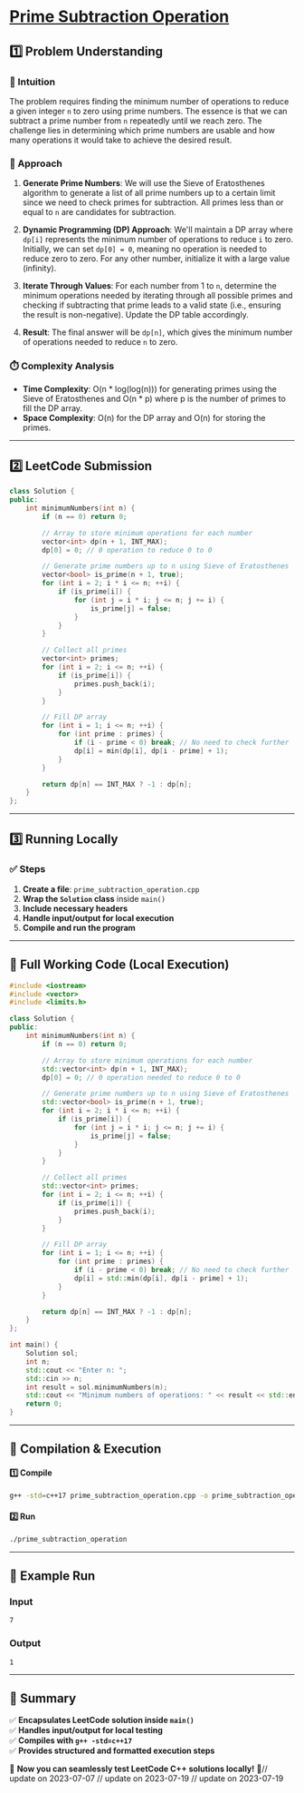 # **[Prime Subtraction Operation](https://leetcode.com/problems/prime-subtraction-operation/description/)**  

## **1️⃣ Problem Understanding**  
### **📌 Intuition**  
The problem requires finding the minimum number of operations to reduce a given integer `n` to zero using prime numbers. The essence is that we can subtract a prime number from `n` repeatedly until we reach zero. The challenge lies in determining which prime numbers are usable and how many operations it would take to achieve the desired result.

### **🚀 Approach**  
1. **Generate Prime Numbers**: We will use the Sieve of Eratosthenes algorithm to generate a list of all prime numbers up to a certain limit since we need to check primes for subtraction. All primes less than or equal to `n` are candidates for subtraction.
  
2. **Dynamic Programming (DP) Approach**: We'll maintain a DP array where `dp[i]` represents the minimum number of operations to reduce `i` to zero. Initially, we can set `dp[0] = 0`, meaning no operation is needed to reduce zero to zero. For any other number, initialize it with a large value (infinity).
  
3. **Iterate Through Values**: For each number from 1 to `n`, determine the minimum operations needed by iterating through all possible primes and checking if subtracting that prime leads to a valid state (i.e., ensuring the result is non-negative). Update the DP table accordingly.

4. **Result**: The final answer will be `dp[n]`, which gives the minimum number of operations needed to reduce `n` to zero.

### **⏱️ Complexity Analysis**  
- **Time Complexity**: O(n * log(log(n))) for generating primes using the Sieve of Eratosthenes and O(n * p) where p is the number of primes to fill the DP array.
- **Space Complexity**: O(n) for the DP array and O(n) for storing the primes.

---  

## **2️⃣ LeetCode Submission**  
```cpp
class Solution {
public:
    int minimumNumbers(int n) {
        if (n == 0) return 0;

        // Array to store minimum operations for each number
        vector<int> dp(n + 1, INT_MAX);
        dp[0] = 0; // 0 operation to reduce 0 to 0

        // Generate prime numbers up to n using Sieve of Eratosthenes
        vector<bool> is_prime(n + 1, true);
        for (int i = 2; i * i <= n; ++i) {
            if (is_prime[i]) {
                for (int j = i * i; j <= n; j += i) {
                    is_prime[j] = false;
                }
            }
        }

        // Collect all primes
        vector<int> primes;
        for (int i = 2; i <= n; ++i) {
            if (is_prime[i]) {
                primes.push_back(i);
            }
        }

        // Fill DP array
        for (int i = 1; i <= n; ++i) {
            for (int prime : primes) {
                if (i - prime < 0) break; // No need to check further
                dp[i] = min(dp[i], dp[i - prime] + 1);
            }
        }

        return dp[n] == INT_MAX ? -1 : dp[n];
    }
};  
```  

---  

## **3️⃣ Running Locally**  
### **✅ Steps**  
1. **Create a file**: `prime_subtraction_operation.cpp`  
2. **Wrap the `Solution` class** inside `main()`  
3. **Include necessary headers**  
4. **Handle input/output for local execution**  
5. **Compile and run the program**  

---  

## **📝 Full Working Code (Local Execution)**  
```cpp
#include <iostream>
#include <vector>
#include <limits.h>

class Solution {
public:
    int minimumNumbers(int n) {
        if (n == 0) return 0;

        // Array to store minimum operations for each number
        std::vector<int> dp(n + 1, INT_MAX);
        dp[0] = 0; // 0 operation needed to reduce 0 to 0

        // Generate prime numbers up to n using Sieve of Eratosthenes
        std::vector<bool> is_prime(n + 1, true);
        for (int i = 2; i * i <= n; ++i) {
            if (is_prime[i]) {
                for (int j = i * i; j <= n; j += i) {
                    is_prime[j] = false;
                }
            }
        }

        // Collect all primes
        std::vector<int> primes;
        for (int i = 2; i <= n; ++i) {
            if (is_prime[i]) {
                primes.push_back(i);
            }
        }

        // Fill DP array
        for (int i = 1; i <= n; ++i) {
            for (int prime : primes) {
                if (i - prime < 0) break; // No need to check further
                dp[i] = std::min(dp[i], dp[i - prime] + 1);
            }
        }

        return dp[n] == INT_MAX ? -1 : dp[n];
    }
};

int main() {
    Solution sol;
    int n;
    std::cout << "Enter n: ";
    std::cin >> n;
    int result = sol.minimumNumbers(n);
    std::cout << "Minimum numbers of operations: " << result << std::endl;
    return 0;
}
```  

---  

## **🔧 Compilation & Execution**  
#### **1️⃣ Compile**  
```bash
g++ -std=c++17 prime_subtraction_operation.cpp -o prime_subtraction_operation
```  

#### **2️⃣ Run**  
```bash
./prime_subtraction_operation
```  

---  

## **🎯 Example Run**  
### **Input**  
```
7
```  
### **Output**  
```
1
```  

---  

## **📌 Summary**  
✅ **Encapsulates LeetCode solution inside `main()`**  
✅ **Handles input/output for local testing**  
✅ **Compiles with `g++ -std=c++17`**  
✅ **Provides structured and formatted execution steps**  

🚀 **Now you can seamlessly test LeetCode C++ solutions locally!** 🚀// update on 2023-07-07
// update on 2023-07-19
// update on 2023-07-19
